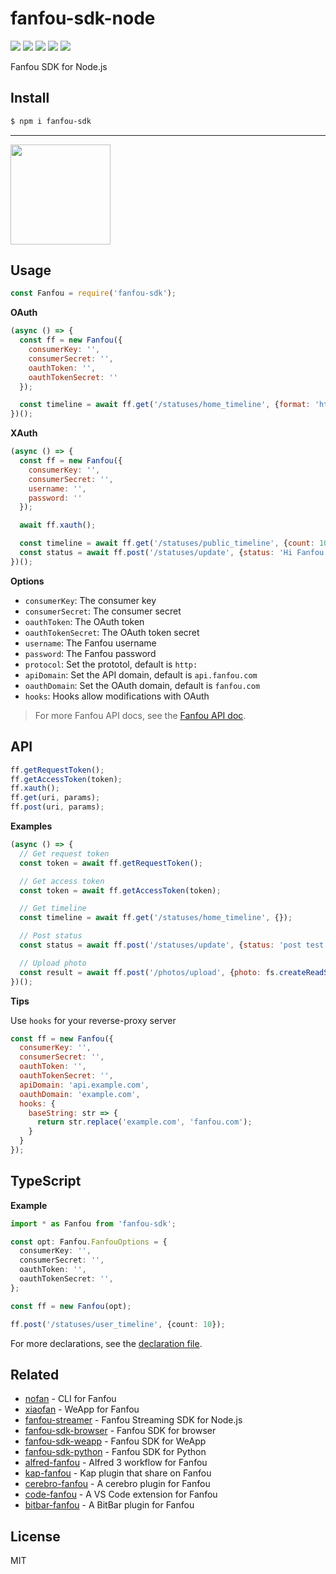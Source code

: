 # fanfou-sdk-node

[![](https://badges.greenkeeper.io/fanfoujs/fanfou-sdk-node.svg)](https://greenkeeper.io/)
[![](https://github.com/fanfoujs/fanfou-sdk-node/workflows/Node/badge.svg)](https://github.com/fanfoujs/fanfou-sdk-node/actions)
[![](https://img.shields.io/npm/v/fanfou-sdk.svg)](https://www.npmjs.com/package/fanfou-sdk)
[![](https://img.shields.io/npm/l/fanfou-sdk.svg)](https://github.com/fanfoujs/fanfou-sdk-node/blob/master/LICENSE)
[![](https://img.shields.io/badge/code_style-XO-5ed9c7.svg)](https://github.com/xojs/xo)

Fanfou SDK for Node.js

## Install

```bash
$ npm i fanfou-sdk
```

---

<a href="https://www.patreon.com/LitoMore">
  <img src="https://c5.patreon.com/external/logo/become_a_patron_button@2x.png" width="160">
</a>

## Usage

```javascript
const Fanfou = require('fanfou-sdk');
```

**OAuth**

```javascript
(async () => {
  const ff = new Fanfou({
    consumerKey: '',
    consumerSecret: '',
    oauthToken: '',
    oauthTokenSecret: ''
  });

  const timeline = await ff.get('/statuses/home_timeline', {format: 'html'});
})();

```

**XAuth**

```javascript
(async () => {
  const ff = new Fanfou({
    consumerKey: '',
    consumerSecret: '',
    username: '',
    password: ''
  });

  await ff.xauth();

  const timeline = await ff.get('/statuses/public_timeline', {count: 10});
  const status = await ff.post('/statuses/update', {status: 'Hi Fanfou'});
})();

```

**Options**

- `consumerKey`: The consumer key
- `consumerSecret`: The consumer secret
- `oauthToken`: The OAuth token
- `oauthTokenSecret`: The OAuth token secret
- `username`: The Fanfou username
- `password`: The Fanfou password
- `protocol`: Set the prototol, default is `http:`
- `apiDomain`: Set the API domain, default is `api.fanfou.com`
- `oauthDomain`: Set the OAuth domain, default is `fanfou.com`
- `hooks`: Hooks allow modifications with OAuth

> For more Fanfou API docs, see the [Fanfou API doc](https://github.com/FanfouAPI/FanFouAPIDoc/wiki).

## API

```javascript
ff.getRequestToken();
ff.getAccessToken(token);
ff.xauth();
ff.get(uri, params);
ff.post(uri, params);
```

**Examples**

```javascript
(async () => {
  // Get request token
  const token = await ff.getRequestToken();

  // Get access token
  const token = await ff.getAccessToken(token);

  // Get timeline
  const timeline = await ff.get('/statuses/home_timeline', {});

  // Post status
  const status = await ff.post('/statuses/update', {status: 'post test'});

  // Upload photo
  const result = await ff.post('/photos/upload', {photo: fs.createReadStream(path), status: 'unicorn'});
})();
```

**Tips**

Use `hooks` for your reverse-proxy server

```javascript
const ff = new Fanfou({
  consumerKey: '',
  consumerSecret: '',
  oauthToken: '',
  oauthTokenSecret: '',
  apiDomain: 'api.example.com',
  oauthDomain: 'example.com',
  hooks: {
    baseString: str => {
      return str.replace('example.com', 'fanfou.com');
    }
  }
});
```

## TypeScript

**Example**

```typescript
import * as Fanfou from 'fanfou-sdk';

const opt: Fanfou.FanfouOptions = {
  consumerKey: '',
  consumerSecret: '',
  oauthToken: '',
  oauthTokenSecret: '',
};

const ff = new Fanfou(opt);

ff.post('/statuses/user_timeline', {count: 10});
```

For more declarations, see the [declaration file](https://github.com/fanfoujs/fanfou-sdk-node/blob/master/index.d.ts).

## Related

- [nofan](https://github.com/LitoMore/nofan) - CLI for Fanfou
- [xiaofan](https://github.com/fanfoujs/xiaofan-wechat) - WeApp for Fanfou
- [fanfou-streamer](https://github.com/LitoMore/fanfou-streamer) - Fanfou Streaming SDK for Node.js
- [fanfou-sdk-browser](https://github.com/fanfoujs/fanfou-sdk-browser) - Fanfou SDK for browser
- [fanfou-sdk-weapp](https://github.com/fanfoujs/fanfou-sdk-weapp) - Fanfou SDK for WeApp
- [fanfou-sdk-python](https://github.com/LitoMore/fanfou-sdk-python) - Fanfou SDK for Python
- [alfred-fanfou](https://github.com/LitoMore/alfred-fanfou) - Alfred 3 workflow for Fanfou
- [kap-fanfou](https://github.com/LitoMore/kap-fanfou) - Kap plugin that share on Fanfou
- [cerebro-fanfou](https://github.com/LitoMore/cerebro-fanfou) - A cerebro plugin for Fanfou
- [code-fanfou](https://github.com/LitoMore/code-fanfou) - A VS Code extension for Fanfou
- [bitbar-fanfou](https://github.com/LitoMore/bitbar-fanfou) - A BitBar plugin for Fanfou

## License

MIT
